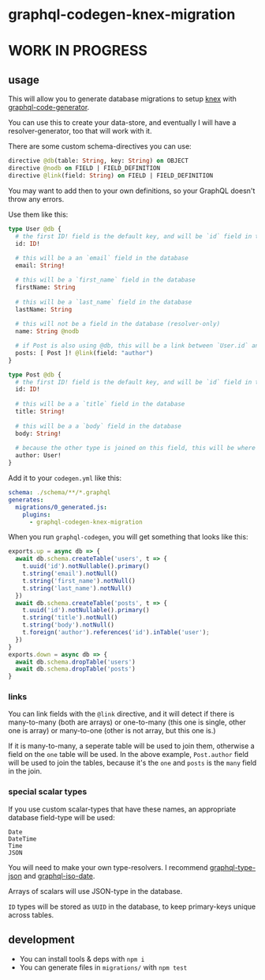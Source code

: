 # graphql-codegen-knex-migration

# WORK IN PROGRESS

## usage

This will allow you to generate database migrations to setup [knex](https://knexjs.org/) with [graphql-code-generator](https://graphql-code-generator.com/).

You can use this to create your data-store, and eventually I will have a resolver-generator, too that will work with it.

There are some custom schema-directives you can use:

```graphql
directive @db(table: String, key: String) on OBJECT
directive @nodb on FIELD | FIELD_DEFINITION
directive @link(field: String) on FIELD | FIELD_DEFINITION
```

You may want to add then to your own definitions, so your GraphQL doesn't throw any errors.

Use them like this:

```graphql
type User @db {
  # the first ID! field is the default key, and will be `id` field in the database
  id: ID!
  
  # this will be a an `email` field in the database
  email: String!

  # this will be a `first_name` field in the database
  firstName: String
  
  # this will be a `last_name` field in the database
  lastName: String
  
  # this will not be a field in the database (resolver-only)
  name: String @nodb

  # if Post is also using @db, this will be a link between `User.id` and `Post.id` via the `Post.author` field
  posts: [ Post ]! @link(field: "author")
}

type Post @db {
  # the first ID! field is the default key, and will be `id` field in the database
  id: ID!
  
  # this will be a a `title` field in the database
  title: String!
  
  # this will be a a `body` field in the database
  body: String!
  
  # because the other type is joined on this field, this will be where the database keeps references to `User.id`
  author: User!
}

```

Add it to your `codegen.yml` like this:

```yml
schema: ./schema/**/*.graphql
generates:
  migrations/0_generated.js:
    plugins:
      - graphql-codegen-knex-migration
```

When you run `graphql-codegen`, you will get something that looks like this:

```js
exports.up = async db => {
  await db.schema.createTable('users', t => {
    t.uuid('id').notNullable().primary()
    t.string('email').notNull()
    t.string('first_name').notNull()
    t.string('last_name').notNull()
  })
  await db.schema.createTable('posts', t => {
    t.uuid('id').notNullable().primary()
    t.string('title').notNull()
    t.string('body').notNull()
    t.foreign('author').references('id').inTable('user');
  })
}
exports.down = async db => {
  await db.schema.dropTable('users')
  await db.schema.dropTable('posts')
}
```


### links

You can link fields with the `@link` directive, and it will detect if there is many-to-many (both are arrays) or one-to-many (this one is single, other one is array) or many-to-one (other is not array, but this one is.)

If it is many-to-many, a seperate table will be used to join them, otherwise a field on the `one` table will be used. In the above example, `Post.author` field will be used to join the tables, because it's the `one` and `posts` is the `many` field in the join.


### special scalar types

If you use custom scalar-types that have these names, an appropriate database field-type will be used:

```
Date
DateTime
Time
JSON
```

You will need to make your own type-resolvers. I recommend [graphql-type-json](https://www.npmjs.com/package/graphql-type-json) and [graphql-iso-date](https://www.npmjs.com/package/graphql-iso-date).

Arrays of scalars will use JSON-type in the database.

`ID` types will be stored as `UUID` in the database, to keep primary-keys unique across tables.

## development

* You can install tools & deps with `npm i`
* You can generate files in `migrations/` with `npm test`